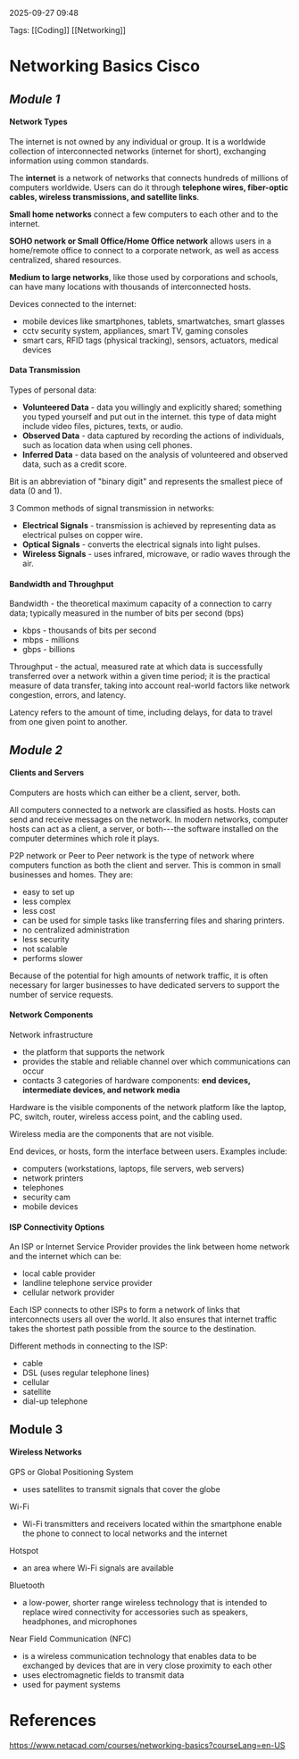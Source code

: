
2025-09-27  09:48

Tags: [[Coding]] [[Networking]] 

# Networking Basics Cisco


## *Module 1*

#### Network Types

The internet is not owned by any individual or group.
It is a worldwide collection of interconnected networks (internet for short), exchanging information using common standards.

The **internet** is a network of networks that connects hundreds of millions of computers worldwide.
Users can do it through **telephone wires, fiber-optic cables, wireless transmissions, and satellite links**.


**Small home networks** connect a few computers to each other and to the internet.

**SOHO network or Small Office/Home Office network** allows users in a home/remote office to connect to a corporate network, as well as access centralized, shared resources.

**Medium to large networks**, like those used by corporations and schools, can have many locations with thousands of interconnected hosts. 


Devices connected to the internet:
- mobile devices like smartphones, tablets, smartwatches, smart glasses
- cctv security system, appliances, smart TV, gaming consoles
- smart cars, RFID tags (physical tracking), sensors, actuators, medical devices


#### Data Transmission

Types of personal data:

- **Volunteered Data** - data you willingly and explicitly shared; something you typed yourself and put out in the internet. this type of data might include video files, pictures, texts, or audio.
- **Observed Data** - data captured by recording the actions of individuals, such as location data when using cell phones.
- **Inferred Data** - data based on the analysis of volunteered and observed data, such as a credit score.


Bit is an abbreviation of "binary digit" and represents the smallest piece of data (0 and 1).


3 Common methods of signal transmission in networks:

- **Electrical Signals** - transmission is achieved by representing data as electrical pulses on copper wire.
- **Optical Signals** - converts the electrical signals into light pulses.
- **Wireless Signals** - uses infrared, microwave, or radio waves through the air.


#### Bandwidth and Throughput

Bandwidth - the theoretical maximum capacity of a connection to carry data; typically measured in the number of bits per second (bps)

- kbps - thousands of bits per second
- mbps - millions
- gbps - billions

Throughput - the actual, measured rate at which data is successfully transferred over a network within a given time period; it is the practical measure of data transfer, taking into account real-world factors like network congestion, errors, and latency.

Latency refers to the amount of time, including delays, for data to travel from one given point to another.




## *Module 2*

#### Clients and Servers

Computers are hosts which can either be a client, server, both.

All computers connected to a network are classified as hosts. Hosts can send and receive messages on the network. In modern networks, computer hosts can act as a client, a server, or both---the software installed on the computer determines which role it plays.

P2P network or Peer to Peer network is the type of network where computers function as both the client and server. This is common in small businesses and homes. They are:

- easy to set up
- less complex
- less cost
- can be used for simple tasks like transferring files and sharing printers.
- no centralized administration
- less security
- not scalable
- performs slower

Because of the potential for high amounts of network traffic, it is often necessary for larger businesses to have dedicated servers to support the number of service requests. 


#### Network Components

Network infrastructure
- the platform that supports the network
- provides the stable and reliable channel over which communications can occur
- contacts 3 categories of hardware components: **end devices, intermediate devices, and network media**

Hardware is the visible components of the network platform like the laptop, PC, switch, router, wireless access point, and the cabling used.

Wireless media are the components that are not visible.

End devices, or hosts, form the interface between users. Examples include:
- computers (workstations, laptops, file servers, web servers)
- network printers
- telephones
- security cam
- mobile devices


#### ISP Connectivity Options

An ISP or Internet Service Provider provides the link between home network and the internet which can be:
- local cable provider
- landline telephone service provider
- cellular network provider

Each ISP connects to other ISPs to form a network of links that interconnects users all over the world. 
It also ensures that internet traffic takes the shortest path possible from the source to the destination.

Different methods in connecting to the ISP:
- cable
- DSL (uses regular telephone lines)
- cellular
- satellite
- dial-up telephone



## Module 3

#### Wireless Networks

GPS or Global Positioning System
- uses satellites to transmit signals that cover the globe

Wi-Fi
- Wi-Fi transmitters and receivers located within the smartphone enable the phone to connect to local networks and the internet

Hotspot
- an area where Wi-Fi signals are available

Bluetooth
- a low-power, shorter range wireless technology that is intended to replace wired connectivity for accessories such as speakers, headphones, and microphones

Near Field Communication (NFC)
- is a wireless communication technology that enables data to be exchanged by devices that are in very close proximity to each other
- uses electromagnetic fields to transmit data
- used for payment systems


# References

https://www.netacad.com/courses/networking-basics?courseLang=en-US